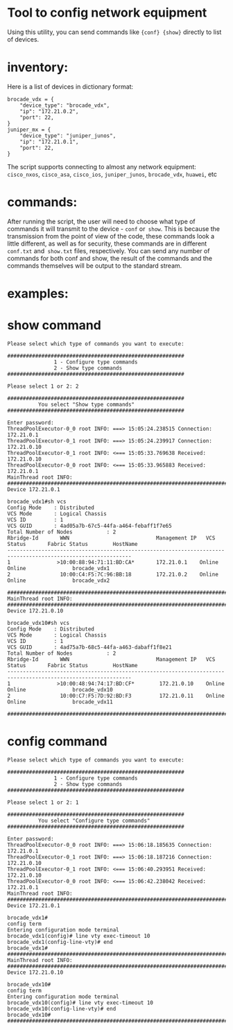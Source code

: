 # Tool to config network equipment
Using this utility, you can send commands like `{conf} {show}` directly to list of devices.

# inventory:
Here is a list of devices in dictionary format:
```
brocade_vdx = {
    "device_type": "brocade_vdx",
    "ip": "172.21.0.2",
    "port": 22,
}
juniper_mx = {
    "device_type": "juniper_junos",
    "ip": "172.21.0.1",
    "port": 22,
}
```
The script supports connecting to almost any network equipment:
`cisco_nxos`, `cisco_asa`, `cisco_ios`, `juniper_junos`, `brocade_vdx`, `huawei`, etc 

# commands:
After running the script, the user will need to choose what type of commands
it will transmit to the device - `conf` or` show`. This is because the transmission
from the point of view of the code, these commands look a little different, as well as for security,
these commands are in different `conf.txt` and` show.txt` files, respectively.
You can send any number of commands for both conf and show, the result of the commands
and the commands themselves will be output to the standard stream.

# examples:

# show command
```
Please select which type of commands you want to execute:

#########################################################
               1 - Configure type commands
               2 - Show type commands
#########################################################

Please select 1 or 2: 2

#########################################################
          You select "Show type commands"
#########################################################

Enter password: 
ThreadPoolExecutor-0_0 root INFO: ===> 15:05:24.238515 Connection: 172.21.0.1
ThreadPoolExecutor-0_1 root INFO: ===> 15:05:24.239917 Connection: 172.21.0.10
ThreadPoolExecutor-0_1 root INFO: <=== 15:05:33.769638 Received: 172.21.0.10
ThreadPoolExecutor-0_0 root INFO: <=== 15:05:33.965883 Received: 172.21.0.1
MainThread root INFO: 
########################################################################################################################
Device 172.21.0.1

brocade_vdx1#sh vcs
Config Mode    : Distributed
VCS Mode       : Logical Chassis
VCS ID         : 1
VCS GUID       : 4ad05a7b-67c5-44fa-a464-febaff1f7e65
Total Number of Nodes           : 2
Rbridge-Id       WWN                            Management IP   VCS Status       Fabric Status        HostName
--------------------------------------------------------------------------------------------------------------
1               >10:00:88:94:71:11:BD:CA*       172.21.0.1    Online           Online               brocade_vdx1
2                10:00:C4:F5:7C:96:BB:18        172.21.0.2    Online           Online               brocade_vdx2

########################################################################################################################
MainThread root INFO: 
########################################################################################################################
Device 172.21.0.10

brocade_vdx10#sh vcs
Config Mode    : Distributed
VCS Mode       : Logical Chassis
VCS ID         : 1
VCS GUID       : 4ad75a7b-68c5-44fa-a463-dabaff1f8e21
Total Number of Nodes           : 2
Rbridge-Id       WWN                            Management IP   VCS Status       Fabric Status        HostName
--------------------------------------------------------------------------------------------------------------
1               >10:00:48:94:74:17:BD:CF*        172.21.0.10    Online           Online               brocade_vdx10
2                10:00:C7:F5:7D:92:BD:F3         172.21.0.11    Online           Online               brocade_vdx11

########################################################################################################################

```
# config command
```
Please select which type of commands you want to execute:

#########################################################
               1 - Configure type commands
               2 - Show type commands
#########################################################

Please select 1 or 2: 1

#########################################################
          You select "Configure type commands"
#########################################################

Enter password: 
ThreadPoolExecutor-0_0 root INFO: ===> 15:06:18.185635 Connection: 172.21.0.1
ThreadPoolExecutor-0_1 root INFO: ===> 15:06:18.187216 Connection: 172.21.0.10
ThreadPoolExecutor-0_1 root INFO: <=== 15:06:40.293951 Received: 172.21.0.10
ThreadPoolExecutor-0_0 root INFO: <=== 15:06:42.238042 Received: 172.21.0.1
MainThread root INFO: 
########################################################################################################################
Device 172.21.0.1

brocade_vdx1#
config term
Entering configuration mode terminal
brocade_vdx1(config)# line vty exec-timeout 10
brocade_vdx1(config-line-vty)# end
brocade_vdx1# 
########################################################################################################################
MainThread root INFO: 
########################################################################################################################
Device 172.21.0.10

brocade_vdx10#
config term
Entering configuration mode terminal
brocade_vdx10(config)# line vty exec-timeout 10
brocade_vdx10(config-line-vty)# end
brocade_vdx10# 
########################################################################################################################
